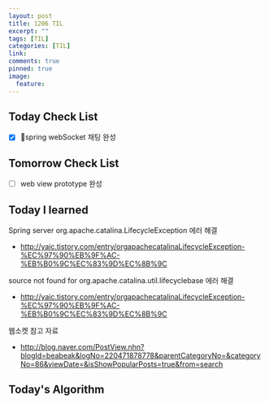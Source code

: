 ```yaml
---
layout: post
title: 1206 TIL
excerpt: ""
tags: [TIL]
categories: [TIL]
link:
comments: true
pinned: true
image:
  feature:
---
```


## Today Check List

- [x] spring webSocket 채팅 완성


## Tomorrow Check List

- [ ] web view prototype 완성


## Today I learned

Spring server org.apache.catalina.LifecycleException 에러 해결

* http://yaic.tistory.com/entry/orgapachecatalinaLifecycleException-%EC%97%90%EB%9F%AC-%EB%B0%9C%EC%83%9D%EC%8B%9C



source not found for org.apache.catalina.util.lifecyclebase 에러 해결

* http://yaic.tistory.com/entry/orgapachecatalinaLifecycleException-%EC%97%90%EB%9F%AC-%EB%B0%9C%EC%83%9D%EC%8B%9C



웹소켓 참고 자료

* http://blog.naver.com/PostView.nhn?blogId=beabeak&logNo=220471878778&parentCategoryNo=&categoryNo=86&viewDate=&isShowPopularPosts=true&from=search

## Today's Algorithm

